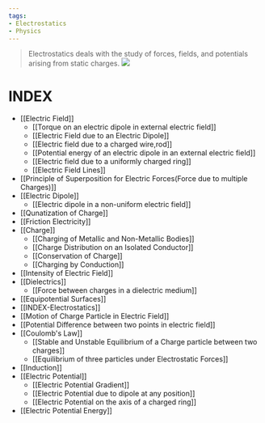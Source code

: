 ```yaml
---
tags:
- Electrostatics
- Physics
---
```

>Electrostatics deals with the study of forces, fields, and potentials arising from static charges.
![](https://i.imgur.com/OeCR23S.png)

# INDEX
- [[Electric Field]]
   - [[Torque on an electric dipole in external electric field]]
   - [[Electric Field due to an Electric Dipole]]
   - [[Electric field due to a charged wire,rod]]
   - [[Potential energy of an electric dipole in an external electric field]]
   - [[Electric field due to a uniformly charged ring]]
   - [[Electric Field Lines]]
- [[Principle of Superposition for Electric Forces(Force due to multiple Charges)]]
- [[Electric Dipole]]
   - [[Electric dipole in a non-uniform electric field]]
- [[Qunatization of Charge]]
- [[Friction Electricity]]
- [[Charge]]
   - [[Charging of Metallic and Non-Metallic Bodies]]
   - [[Charge Distribution on an Isolated Conductor]]
   - [[Conservation of Charge]]
   - [[Charging by Conduction]]
- [[Intensity of Electric Field]]
- [[Dielectrics]]
   - [[Force between charges in a dielectric medium]]
- [[Equipotential Surfaces]]
- [[INDEX-Electrostatics]]
- [[Motion of Charge Particle in Electric Field]]
- [[Potential Difference between two points in electric field]]
- [[Coulomb's Law]]
   - [[Stable and Unstable Equilibrium of a Charge particle between two charges]]
   - [[Equilibrium of three particles under Electrostatic Forces]]
- [[Induction]]
- [[Electric Potential]]
   - [[Electric Potential Gradient]]
   - [[Electric Potential due to dipole at any position]]
   - [[Electric Potential on the axis of a charged ring]]
- [[Electric Potential Energy]]